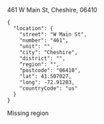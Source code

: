 461 W Main St, Cheshire, 06410

```
{
  "location": {
    "street": "W Main St",
    "number": "461",
    "unit": "",
    "city": "Cheshire",
    "district": "",
    "region": "",
    "postcode": "06410",
    "lat": 41.507027,
    "long": -72.91203,
    "countryCode": "us"
  }
}
```

Missing region